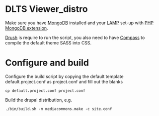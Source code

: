 DLTS Viewer_distro
============

Make sure you have <a href="https://www.mongodb.org/">MongoDB</a> installed and your <a href="https://en.wikipedia.org/wiki/LAMP_(software_bundle)">LAMP</a> set-up with <a href="http://php.net/manual/en/mongo.installation.php">PHP MongoDB extension</a>.

<a href="https://github.com/drush-ops/drush">Drush</a> is require to run the script, you also need to have <a href="http://compass-style.org/">Compass</a> to compile the default theme SASS into CSS.

Configure and build
============

Configure the build script by copying the default template default.project.conf as project.conf and fill out the blanks

	cp default.project.conf project.conf

Build the drupal distribution, e.g.

	./bin/build.sh -m mediacommons.make -c site.conf
